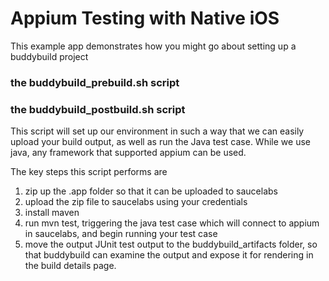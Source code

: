 # Appium Testing with Native iOS

This example app demonstrates how you might go about setting up a buddybuild project

### the buddybuild_prebuild.sh script

### the buddybuild_postbuild.sh script
This script will set up our environment in such a way that we can easily upload your build output, as well as run the Java test case.  While we use java, any framework that supported appium can be used.

The key steps this script performs are
1. zip up the .app folder so that it can be uploaded to saucelabs
2. upload the zip file to saucelabs using your credentials
3. install maven
4. run mvn test, triggering the java test case which will connect to appium in saucelabs, and begin running your test case
5. move the output JUnit test output to the buddybuild_artifacts folder, so that buddybuild can examine the output and expose it for rendering in the build details page.
